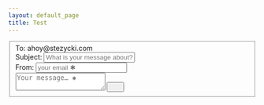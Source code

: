```yaml
---
layout: default_page
title: Test
---
```

<div class="kwes-form">
  <form id="js-form" class="form" method="POST" action="https://kwes.io/api/foreign/forms/k09Qhdxl4WbBxXctMo8v">
	<fieldset class="formgroup">
	  <div class="formfield">
	    <span class="label">To:</span>
	    <span id="js-reciever" class="reciever">ahoy@stezycki.com</span>
	  </div>
	  <div class="formfield">
	    <label class="label" for="subject">Subject:</label>
	    <input type="text" name="subject" id="subject" placeholder="What is your message about?">
	  </div>
	  <div class="formfield">
	    <label class="label" for="email">From:</label>
	    <input type="email" name="email" id="email" placeholder="your email ✱" required="" rules="required|email|max:255">
	  </div>
	  <div class="formfield  formfield--full">
	    <textarea name="message" placeholder="Your message&hellip; ✱" class="textarea" required="" rules="required"></textarea>
	    <button type="submit" class="submit"><svg class="submit__icon" width="19px" height="14px"><use xmlns:xlink="http://www.w3.org/1999/xlink" xlink:href="#submit"></use></svg></button>
	  </div>
	</fieldset>
  </form>
</div>
<script src="https://kwes.io/js/kwes.js"></script>